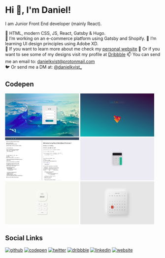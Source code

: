 # Hi 👋, I'm Daniel!

I am Junior Front End developer (mainly React).

🔨 HTML, modern CSS, JS, React, Gatsby & Hugo.  
🚀 I’m working on an e-commerce platform using Gatsby and Shopify.
🌱 I’m learning UI design principles using Adobe XD.  
🔗 If you want to learn more about me check my [personal website](https://dkvist.com)
🎨 Or if you want to see some of my designs visit my profile at [Dribbble](https://dribbble.com/danielkvist_)
📫 You can send me an email to: danielkvist@protonmail.com  
🐦 Or send me a DM at: [@danielkvist\_](https://twitter.com/danielkvist_)

## Codepen

[<img src='https://github.com/danielkvist/danielkvist/blob/master/images/signin-singup.jpg' alt='Slide Sign in/Sing up form' height='140' width='240'>](https://codepen.io/danielkvist/full/LYNVyPL)
[<img src='https://github.com/danielkvist/danielkvist/blob/master/images/magic-bonfire.png' alt='Magic bonfire' height='140' width='240'>](https://codepen.io/danielkvist/full/MWYBgOB)
[<img src='https://github.com/danielkvist/danielkvist/blob/master/images/markdown.png' alt='Another Markdown previewer' height='140' width='240'>](https://codepen.io/danielkvist/full/qBdNaXK)
[<img src='https://github.com/danielkvist/danielkvist/blob/master/images/calculator.png' alt='Another calculator with React' height='140' width='240'>](https://codepen.io/danielkvist/full/KKpwdQy)
[<img src='https://github.com/danielkvist/danielkvist/blob/master/images/pomodoro.png' alt='Pomodoro app with React Context' height='140' width='240'>](https://codepen.io/danielkvist/full/NWqydeB)
[<img src='https://github.com/danielkvist/danielkvist/blob/master/images/calendar.png' alt='React Calendar component' height='140' width='240'>](https://codepen.io/danielkvist/full/WNrbmoV)

## Social Links

[<img src='https://cdn.jsdelivr.net/npm/simple-icons@3.0.1/icons/github.svg' alt='github' height='22'>](https://github.com/danielkvist)
[<img src='https://cdn.jsdelivr.net/npm/simple-icons@3.0.1/icons/codepen.svg' alt='codepen' height='22'>](https://codepen.io/danielkvist)
[<img src='https://cdn.jsdelivr.net/npm/simple-icons@3.0.1/icons/twitter.svg' alt='twitter' height='22'>](https://twitter.com/danielkvist_)
[<img src='https://cdn.jsdelivr.net/npm/simple-icons@3.0.1/icons/dribbble.svg' alt='dribbble' height='22'>](https://dribbble.com/danielkvist_)
[<img src='https://cdn.jsdelivr.net/npm/simple-icons@3.0.1/icons/linkedin.svg' alt='linkedin' height='22'>](https://www.linkedin.com/in/daniel-zaragoza-006797172/)
[<img src='https://cdn.jsdelivr.net/npm/simple-icons@3.0.1/icons/gatsby.svg' alt='website' height='22'>](https://dkvist.com)
